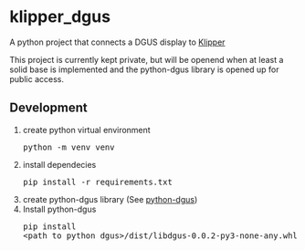 klipper_dgus
============
A python project that connects a DGUS display to [Klipper](https://www.klipper3d.org/)


This project is currently kept private, but will be openend when at least a solid base is implemented and the python-dgus library is opened up for public access.


Development
-----------
1) create python virtual environment<pre>python -m venv venv</pre>
2) install dependecies<pre>pip install -r requirements.txt</pre>
3) create python-dgus library (See [python-dgus](https://github.com/seho85/python-dgus))
4) Install python-dgus<pre>pip install <path_to_python_dgus>/dist/libdgus-0.0.2-py3-none-any.whl</pre>